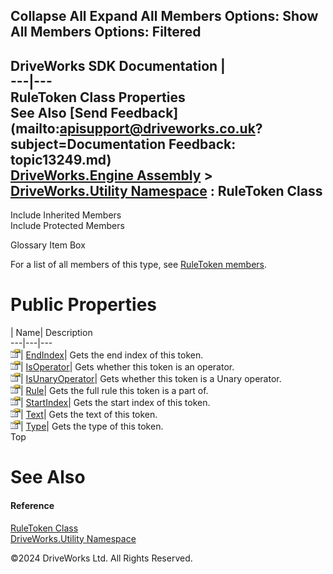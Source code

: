        

 Collapse All Expand All  Members Options: Show All  Members Options: Filtered   
---  
DriveWorks SDK Documentation  |   
---|---  
RuleToken Class Properties   
See Also [Send Feedback](mailto:apisupport@driveworks.co.uk?subject=Documentation Feedback: topic13249.md)  
[DriveWorks.Engine Assembly](topic2156.md) > [DriveWorks.Utility Namespace](topic13190.md) : RuleToken Class  
---  
  
Include Inherited Members    
Include Protected Members    


Glossary Item Box

For a list of all members of this type, see [RuleToken members](topic13250.md).

# Public Properties

| Name| Description  
---|---|---  
![Public Property](dotnetimages/publicProperty.gif)| [EndIndex](topic13256.md)| Gets the end index of this token.   
![Public Property](dotnetimages/publicProperty.gif)| [IsOperator](topic13257.md)| Gets whether this token is an operator.   
![Public Property](dotnetimages/publicProperty.gif)| [IsUnaryOperator](topic13258.md)| Gets whether this token is a Unary operator.   
![Public Property](dotnetimages/publicProperty.gif)| [Rule](topic13259.md)| Gets the full rule this token is a part of.   
![Public Property](dotnetimages/publicProperty.gif)| [StartIndex](topic13260.md)| Gets the start index of this token.   
![Public Property](dotnetimages/publicProperty.gif)| [Text](topic13261.md)| Gets the text of this token.   
![Public Property](dotnetimages/publicProperty.gif)| [Type](topic13262.md)| Gets the type of this token.   
Top

# See Also

#### Reference

[RuleToken Class](topic13249.md)   
[DriveWorks.Utility Namespace](topic13190.md)

©2024 DriveWorks Ltd. All Rights Reserved.
